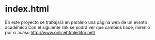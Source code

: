 # index.html
En este proyecto se trabajará en paralelo una página web de un evento académico
Con el siguiente link se podrá ver que cambios hace, mirenlo por si acaso http://www.onlinehtmleditor.net/
